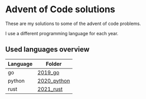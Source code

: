# Advent of Code solutions

These are my solutions to some of the advent of code problems.

I use a different programming language for each year.

## Used languages overview

| Language | Folder                     |
| -------- | -------------------------- |
| go       | [2019_go](2019_go)         |
| python   | [2020_python](2020_python) |
| rust     | [2021_rust](2021_rust)     |

